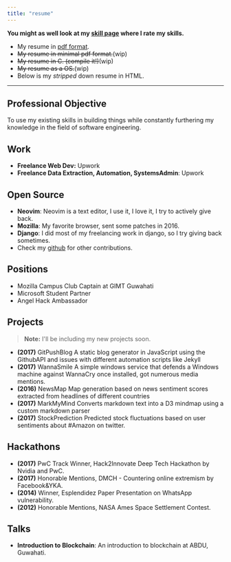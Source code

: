 ```yaml
---
title: "resume"
---
```


**You might as well look at my [skill page](/skills) where I rate my skills.**

- My resume in [pdf format](/resume_hrishikesh_march2018.pdf).
- ~~My resume in minimal pdf format.~~(wip)
- ~~My resume in C. (compile it!)~~(wip)
- ~~My resume as a OS.~~(wip)
- Below is my *stripped* down resume in HTML.

-----
## Professional Objective
To use my existing skills in building things while constantly furthering my knowledge in the field of software engineering.
## Work
- **Freelance Web Dev:** Upwork
- **Freelance Data Extraction, Automation, SystemsAdmin**: Upwork

## Open Source
- **Neovim**: Neovim is a text editor, I use it, I love it, I try to actively give back.
- **Mozilla**: My favorite browser, sent some patches in 2016.
- **Django**: I did most of my freelancing work in django, so I try giving back sometimes.
- Check my [github](https://github.com/geekodour) for other contributions.

## Positions
- Mozilla Campus Club Captain at GIMT Guwahati
- Microsoft Student Partner
- Angel Hack Ambassador

## Projects
> **Note:** I'll be including my new projects soon.

- **(2017)** GitPushBlog A static blog generator in JavaScript using the GithubAPI and issues with different automation scripts like Jekyll
- **(2017)** WannaSmile A simple windows service that defends a Windows machine against WannaCry once installed, got numerous media mentions.
- **(2016)** NewsMap Map generation based on news sentiment scores extracted from headlines of different countries
- **(2017)** MarkMyMind Converts markdown text into a D3 mindmap using a custom markdown parser
- **(2017)** StockPrediction Predicted stock fluctuations based on user sentiments about #Amazon on twitter.
## Hackathons
- **(2017)** PwC Track Winner, Hack2Innovate Deep Tech Hackathon by Nvidia and PwC.
- **(2017)** Honorable Mentions, DMCH - Countering online extremism by Facebook&YKA.
- **(2014)** Winner, Esplendidez Paper Presentation on WhatsApp vulnerability.
- **(2012)** Honorable Mentions, NASA Ames Space Settlement Contest.

## Talks
- **Introduction to Blockchain**: An introduction to blockchain at ABDU, Guwahati.
